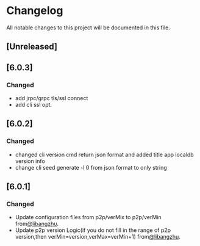 # Changelog
All notable changes to this project will be documented in this file.

## [Unreleased]
## [6.0.3]
### Changed
- add jrpc/grpc tls/ssl connect
- add cli ssl opt.
## [6.0.2]
### Changed
- changed cli version cmd return json format and added title app localdb version info
- change cli seed generate -l 0 from json format to only string
## [6.0.1]
### Changed
- Update configuration files from p2p/verMix to p2p/verMin from[@libangzhu](https://github.com/libangzhu).
- Update p2p version Logic(if you do not fill in the range of p2p version,then verMin=version,verMax=verMin+1) from[@libangzhu](https://github.com/libangzhu).



